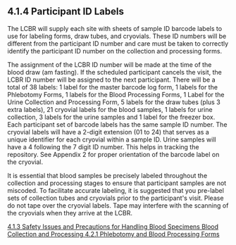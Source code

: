 ## 4.1.4 Participant ID Labels

The LCBR will supply each site with sheets of sample ID barcode labels to use for labeling forms, draw tubes, and cryovials.  These ID numbers will be different from the participant ID number and care must be taken to correctly identify the participant ID number on the collection and processing forms.

The assignment of the LCBR ID number will be made at the time of the blood draw (am fasting).  If the scheduled participant cancels the visit, the LCBR ID number will be assigned to the next participant.  There will be a total of 38 labels: 1 label for the master barcode log form, 1 labels for the Phlebotomy Forms, 1 labels for the Blood Processing Forms, 1 Label for the Urine Collection and Processing Form, 5 labels for the draw tubes (plus 3 extra labels), 21 cryovial labels for the blood samples, 1 labels for urine collection, 3 labels for the urine samples and 1 label for the freezer box. Each participant set of barcode labels has the same sample ID number.  The cryovial labels will have a 2-digit extension (01 to 24) that serves as a unique identifier for each cryovial within a sample ID.  Urine samples will have a 4 following the 7 digit ID number.  This helps in tracking the repository.  See Appendix 2 for proper orientation of the barcode label on the cryovial.  

It is essential that blood samples be precisely labeled throughout the collection and processing stages to ensure that participant samples are not miscoded.  To facilitate accurate labeling, it is suggested that you pre-label sets of collection tubes and cryovials prior to the participant's visit.  Please do not tape over the cryovial labels.  Tape may interfere with the scanning of the cryovials when they arrive at the LCBR.


<div class="center">
<div class="btn-group">
  <a href=":pages_path:/manuals/blood-collection-processing/4-01-03-safety-issues-and-precautions.md" class="btn btn-default">
    <span class="glyphicon glyphicon-chevron-left"></span>
    4.1.3 Safety Issues and Precautions for Handling Blood Specimens
  </a>

  <a href=":pages_path:/manuals/blood-collection-processing" class="btn btn-default">
    <span class="glyphicon glyphicon-chevron-up"></span>
    Blood Collection and Processing
  </a>

  <a href=":pages_path:/manuals/blood-collection-processing/4-02-01-phlebotomy-and-blood-processing-forms.md" class="btn btn-success">
    4.2.1 Phlebotomy and Blood Processing Forms
    <span class="glyphicon glyphicon-chevron-right"></span>
  </a>
</div>
</div>